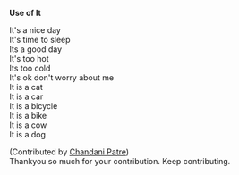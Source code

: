 **Use of It**

It's a nice day <br>
It's time to sleep <br>
Its a good day <br>
It's too hot <br>
Its too cold <br>
It's ok don't worry about me <br>
It is a cat <br>
It is a car <br>
It is a bicycle <br>
It is a bike <br>
It is a cow <br>
It is a dog<br>



(Contributed by [Chandani Patre](https://github.com/chandanipatre)) <br>
Thankyou so much for your contribution. Keep contributing.